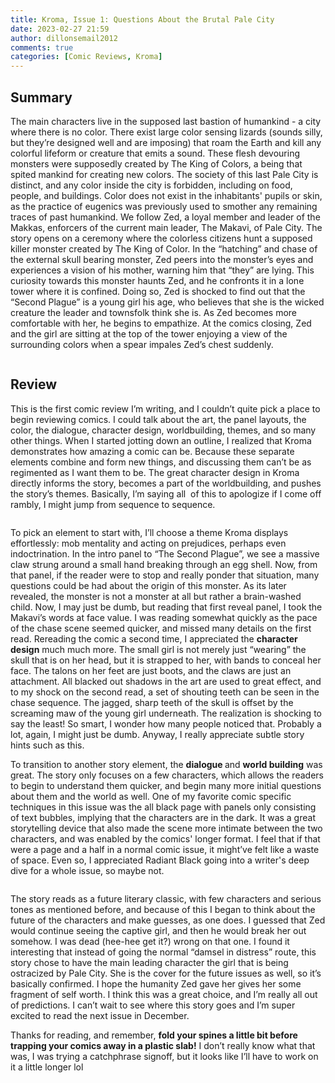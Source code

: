 ```yaml
---
title: Kroma, Issue 1: Questions About the Brutal Pale City
date: 2023-02-27 21:59
author: dillonsemail2012
comments: true
categories: [Comic Reviews, Kroma]
---
```

<!-- wp:columns {"align":"wide"} -->
<div class="wp-block-columns alignwide"><!-- wp:column {"layout":{"type":"constrained","justifyContent":"center"}} -->
<div class="wp-block-column"><!-- wp:heading -->
<h2 class="wp-block-heading">Summary</h2>
<!-- /wp:heading -->

<!-- wp:paragraph -->
<p>The main characters live in the supposed last bastion of humankind - a city where there is no color. There exist large color sensing lizards (sounds silly, but they’re designed well and are imposing) that roam the Earth and kill any colorful lifeform or creature that emits a sound. These flesh devouring monsters were supposedly created by The King of Colors, a being that spited mankind for creating new colors. The society of this last Pale City is distinct, and any color inside the city is forbidden, including on food, people, and buildings. Color does not exist in the inhabitants' pupils or skin, as the practice of eugenics was previously used to smother any remaining traces of past humankind. We follow Zed, a loyal member and leader of the Makkas, enforcers of the current main leader, The Makavi, of Pale City.  The story opens on a ceremony where the colorless citizens hunt a supposed killer monster created by The King of Color. In the “hatching” and chase of the external skull bearing monster, Zed peers into the monster’s eyes and experiences a vision of his mother, warning him that “they” are lying. This curiosity towards this monster haunts Zed, and he confronts it in a lone tower where it is confined. Doing so, Zed is shocked to find out that the “Second Plague” is a young girl his age, who believes that she is the wicked creature the leader and townsfolk think she is. As Zed becomes more comfortable with her, he begins to empathize. At the comics closing, Zed and the girl are sitting at the top of the tower enjoying a view of the surrounding colors when a spear impales Zed’s chest suddenly.&nbsp;&nbsp;</p>
<!-- /wp:paragraph --></div>
<!-- /wp:column -->

<!-- wp:column -->
<div class="wp-block-column"><!-- wp:image {"id":52,"sizeSlug":"large","linkDestination":"none"} -->
<figure class="wp-block-image size-large"><img src="https://dillonsmith57.wordpress.com/wp-content/uploads/2023/02/kroma-alt-cover.jpg?w=666" alt="" class="wp-image-52" /></figure>
<!-- /wp:image --></div>
<!-- /wp:column --></div>
<!-- /wp:columns -->

<!-- wp:heading -->
<h2 class="wp-block-heading">Review</h2>
<!-- /wp:heading -->

<!-- wp:paragraph -->
<p>This is the first comic review I’m writing, and I couldn’t quite pick a place to begin reviewing comics. I could talk about the art, the panel layouts, the color, the dialogue, character design, worldbuilding, themes, and so many other things. When I started jotting down an outline, I realized that Kroma demonstrates how amazing a comic can be. Because these separate elements combine and form new things, and discussing them can’t be as regimented as I want them to be. The great character design in Kroma directly informs the story, becomes a part of the worldbuilding, and pushes the story’s themes. Basically, I’m saying all&nbsp; of this to apologize if I come off rambly, I might jump from sequence to sequence.</p>
<!-- /wp:paragraph -->

<!-- wp:columns {"align":"wide"} -->
<div class="wp-block-columns alignwide"><!-- wp:column -->
<div class="wp-block-column"><!-- wp:image {"id":59,"sizeSlug":"large","linkDestination":"none"} -->
<figure class="wp-block-image size-large"><img src="https://dillonsmith57.wordpress.com/wp-content/uploads/2023/02/kroma-2.jpg?w=585" alt="" class="wp-image-59" /></figure>
<!-- /wp:image --></div>
<!-- /wp:column -->

<!-- wp:column -->
<div class="wp-block-column"><!-- wp:paragraph -->
<p>To pick an element to start with, I’ll choose a theme Kroma displays effortlessly: mob mentality and acting on prejudices, perhaps even indoctrination. In the intro panel to “The Second Plague”, we see a massive claw strung around a small hand breaking through an egg shell. Now, from that panel, if the reader were to stop and really ponder that situation, many questions could be had about the origin of this monster. As its later revealed, the monster is not a monster at all but rather a brain-washed child. Now, I may just be dumb, but reading that first reveal panel, I took the Makavi’s words at face value. I was reading somewhat quickly as the pace of the chase scene seemed quicker, and missed many details on the first read. Rereading the comic a second time, I appreciated the <strong>character design</strong> much much more. The small girl is not merely just “wearing” the skull that is on her head, but it is strapped to her, with bands to conceal her face. The talons on her feet are just boots, and the claws are just an attachment. All blacked out shadows in the art are used to great effect, and to my shock on the second read, a set of shouting teeth can be seen in the chase sequence. The jagged, sharp teeth of the skull is offset by the screaming maw of the young girl underneath. The realization is shocking to say the least! So smart, I wonder how many people noticed that. Probably a lot, again, I might just be dumb. Anyway, I really appreciate subtle story hints such as this.&nbsp;</p>
<!-- /wp:paragraph --></div>
<!-- /wp:column --></div>
<!-- /wp:columns -->

<!-- wp:paragraph -->
<p>To transition to another story element, the <strong>dialogue </strong>and <strong>world building</strong> was great. The story only focuses on a few characters, which allows the readers to begin to understand them quicker, and begin many more initial questions about them and the world as well. One of my favorite comic specific techniques in this issue was the all black page with panels only consisting of text bubbles, implying that the characters are in the dark. It was a great storytelling device that also made the scene more intimate between the two characters, and was enabled by the comics' longer format. I feel that if that were a page and a half in a normal comic issue, it might’ve felt like a waste of space. Even so, I appreciated Radiant Black going into a writer's deep dive for a whole issue, so maybe not.&nbsp;</p>
<!-- /wp:paragraph -->

<!-- wp:image {"align":"full","id":61,"sizeSlug":"large","linkDestination":"none"} -->
<figure class="wp-block-image alignfull size-large"><img src="https://dillonsmith57.wordpress.com/wp-content/uploads/2023/02/kroma-by-de-felici-1_aa902d8446.jpg?w=585" alt="" class="wp-image-61" /></figure>
<!-- /wp:image -->

<!-- wp:paragraph -->
<p>The story reads as a future literary classic, with few characters and serious tones as mentioned before, and because of this I began to think about the future of the characters and make guesses, as one does. I guessed that Zed would continue seeing the captive girl, and then he would break her out somehow. I was dead (hee-hee get it?) wrong on that one. I found it interesting that instead of going the normal “damsel in distress” route, this story chose to have the main leading character the girl that is being ostracized by Pale City. She is the cover for the future issues as well, so it’s basically confirmed. I hope the humanity Zed gave her gives her some fragment of self worth. I think this was a great choice, and I’m really all out of predictions. I can’t wait to see where this story goes and I’m super excited to read the next issue in December.&nbsp;</p>
<!-- /wp:paragraph -->

<!-- wp:paragraph -->
<p>Thanks for reading, and remember, <strong>fold your spines a little bit before trapping your comics away in a plastic slab!</strong> I don’t really know what that was, I was trying a catchphrase signoff, but it looks like I’ll have to work on it a little longer lol&nbsp;</p>
<!-- /wp:paragraph -->

